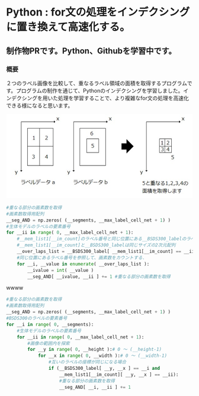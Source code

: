 # Python : for文の処理をインデクシングに置き換えて高速化する。
## 制作物PRです。Python、Githubを学習中です。

### 概要
２つのラベル画像を比較して、重なるラベル領域の面積を取得するプログラムです。プログラムの制作を通じて、Pythonのインデクシングを学習しました。インデクシングを用いた処理を学習することで、より複雑なfor文の処理を高速化できる様になると思います。

![Screenshot of a comment on a GitHub issue showing an image, added in the Markdown, of an Octocat smiling and raising a tentacle.](/fig.1.jpg)

```python
#重なる部分の画素数を取得
#画素数取得用配列
__seg_AND = np.zeros( (__segments, __max_label_cell_net + 1) )
#生体モデルのラベルの要素番号
for __ii in range( 0, __max_label_cell_net + 1):
    #__mem_list1[__im_count]のラベル番号と同じ位置にある__BSDS300_labelのラベル番号のリストを取得
    #__mem_list1[__im_count]と__BSDS300_labelは同じサイズの2次元配列
    __over_laps_list = __BSDS300_label[ __mem_list1[__im_count] == __ii ]
    #同じ位置にあるラベル番号を参照して、画素数をカウントする．
    for __i, __value in enumerate( __over_laps_list ):
        __ivalue = int( __value )
        __seg_AND[ __ivalue, __ii ] += 1 #重なる部分の画素数を取得
```
wwww

```python
#重なる部分の画素数を取得
#画素数取得用配列
__seg_AND = np.zeros( (__segments, __max_label_cell_net + 1) )
#BSDS300のラベルの要素番号
for __i in range( 0, __segments):
    #生体モデルのラベルの要素番号
    for __ii in range( 0, __max_label_cell_net + 1):
        #画像の範囲内を探索
        for __y in range( 0, __height ):# 0 ～ (__height-1)
            for __x in range( 0, __width ):# 0 ～ (__width-1)
                #互いのラベルの座標が同じになる場合
                if (__BSDS300_label[ __y, __x ] == __i and
                    __mem_list1[__im_count][ __y, __x ] == __ii):
                    #重なる部分の画素数を取得
                    __seg_AND[ __i, __ii ] += 1
```